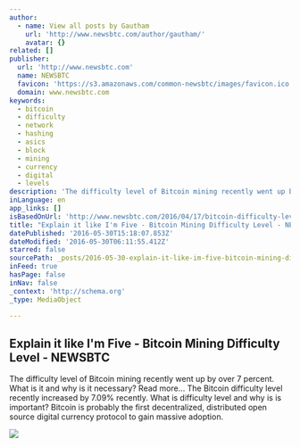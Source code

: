 ```yaml
---
author:
  - name: View all posts by Gautham
    url: 'http://www.newsbtc.com/author/gautham/'
    avatar: {}
related: []
publisher:
  url: 'http://www.newsbtc.com'
  name: NEWSBTC
  favicon: 'https://s3.amazonaws.com/common-newsbtc/images/favicon.ico'
  domain: www.newsbtc.com
keywords:
  - bitcoin
  - difficulty
  - network
  - hashing
  - asics
  - block
  - mining
  - currency
  - digital
  - levels
description: 'The difficulty level of Bitcoin mining recently went up by over 7 percent. What is it and why is it necessary? Read more... The Bitcoin difficulty level recently increased by 7.09% recently. What is difficulty level and why is is important? Bitcoin is probably the first decentralized, distributed open source digital currency protocol to gain massive adoption.'
inLanguage: en
app_links: []
isBasedOnUrl: 'http://www.newsbtc.com/2016/04/17/bitcoin-difficulty-level/'
title: "Explain it like I'm Five - Bitcoin Mining Difficulty Level - NEWSBTC"
datePublished: '2016-05-30T15:18:07.853Z'
dateModified: '2016-05-30T06:11:55.412Z'
starred: false
sourcePath: _posts/2016-05-30-explain-it-like-im-five-bitcoin-mining-difficulty-level-.md
inFeed: true
hasPage: false
inNav: false
_context: 'http://schema.org'
_type: MediaObject

---
```

<article style=""><h1>Explain it like I'm Five - Bitcoin Mining Difficulty Level - NEWSBTC</h1><p>The difficulty level of Bitcoin mining recently went up by over 7 percent. What is it and why is it necessary? Read more... The Bitcoin difficulty level recently increased by 7.09% recently. What is difficulty level and why is is important? Bitcoin is probably the first decentralized, distributed open source digital currency protocol to gain massive adoption.</p><img src="http://s3.amazonaws.com/main-newsbtc-images/2016/04/17003734/bitcoin-mining-difficulty.jpg" /></article>